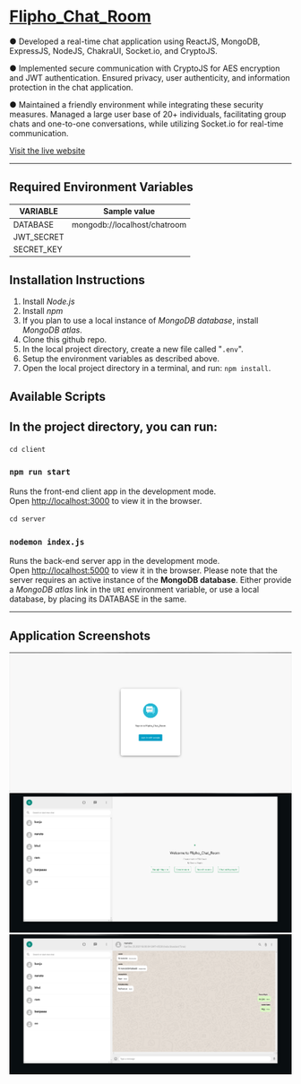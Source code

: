 # [**Flipho_Chat_Room**](https://fliphochat.onrender.com/)

● Developed a real-time chat application using ReactJS, MongoDB, ExpressJS, NodeJS, ChakraUI, Socket.io, and CryptoJS.

● Implemented secure communication with CryptoJS for AES encryption and JWT authentication. Ensured privacy, user authenticity, and information protection in the chat application.

● Maintained a friendly environment while integrating these security measures. Managed a large user base of 20+ individuals, facilitating group chats and one-to-one conversations, while utilizing Socket.io for real-time communication.

[Visit&nbsp;the&nbsp;live&nbsp;website](https://fliphochat.onrender.com/)

---

## Required Environment Variables

| VARIABLE   | Sample value                 |
| ---------- | ---------------------------- |
| DATABASE   | mongodb://localhost/chatroom |
| JWT_SECRET |
| SECRET_KEY |

## Installation Instructions

1. Install _Node.js_
2. Install _npm_
3. If you plan to use a local instance of _MongoDB database_, install _MongoDB atlas_.
4. Clone this github repo.
5. In the local project directory, create a new file called "`.env`".
6. Setup the environment variables as described above.
7. Open the local project directory in a terminal, and run: `npm install`.

## Available Scripts

## In the project directory, you can run:

`cd client`

### `npm run start`

Runs the front-end client app in the development mode.<br>
Open [http://localhost:3000](http://localhost:3000) to view it in the browser.

`cd server`

### `nodemon index.js`

Runs the back-end server app in the development mode.<br>
Open [http://localhost:5000](http://localhost:8000) to view it in the browser. Please note that the server requires an active instance of the **MongoDB database**. Either provide a _MongoDB atlas_ link in the `URI` environment variable, or use a local database, by placing its DATABASE in the same.

---

## Application Screenshots

<a href="https://chatapp-e2bfc.web.app/" target="_blank">
	<img src="./assets/flipho1.png" alt="Flipho_Chat_Room Screenshot" />
	<img src="./assets/flipho2.png" alt="Flipho_Chat_Room Screenshot" />
	<img src="./assets/flipho3.png" alt="Flipho_Chat_Room Screenshot" />
	
</a>
